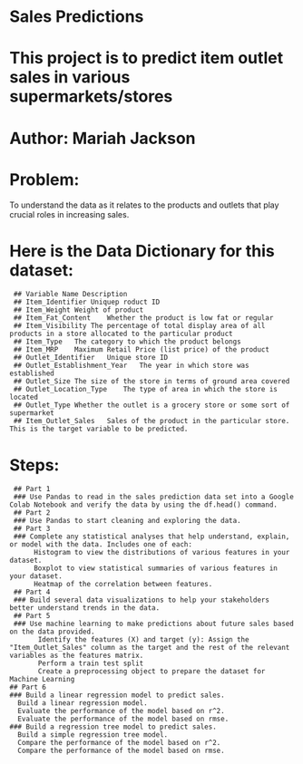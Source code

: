 # Sales Predictions
# This project is to predict item outlet sales in various supermarkets/stores
# Author: Mariah Jackson
# Problem: 
 To understand the data as it relates to the products and outlets that play crucial roles in increasing sales.

# Here is the Data Dictionary for this dataset:

     ## Variable Name Description
     ## Item_Identifier Uniquep roduct ID
     ## Item_Weight	Weight of product
     ## Item_Fat_Content	Whether the product is low fat or regular
     ## Item_Visibility	The percentage of total display area of all products in a store allocated to the particular product
     ## Item_Type	The category to which the product belongs
     ## Item_MRP	Maximum Retail Price (list price) of the product
     ## Outlet_Identifier	Unique store ID
     ## Outlet_Establishment_Year	The year in which store was established
     ## Outlet_Size	The size of the store in terms of ground area covered
     ## Outlet_Location_Type	The type of area in which the store is located
     ## Outlet_Type	Whether the outlet is a grocery store or some sort of supermarket
     ## Item_Outlet_Sales	Sales of the product in the particular store. This is the target variable to be predicted.
   
   # Steps: 
     ## Part 1
     ### Use Pandas to read in the sales prediction data set into a Google Colab Notebook and verify the data by using the df.head() command.
     ## Part 2
     ### Use Pandas to start cleaning and exploring the data.
     ## Part 3
     ### Complete any statistical analyses that help understand, explain, or model with the data. Includes one of each:
          Histogram to view the distributions of various features in your dataset.
          Boxplot to view statistical summaries of various features in your dataset.
          Heatmap of the correlation between features.
     ## Part 4
     ### Build several data visualizations to help your stakeholders better understand trends in the data.
     ## Part 5
     ### Use machine learning to make predictions about future sales based on the data provided.
           Identify the features (X) and target (y): Assign the "Item_Outlet_Sales" column as the target and the rest of the relevant variables as the features matrix. 
           Perform a train test split 
           Create a preprocessing object to prepare the dataset for Machine Learning
    ## Part 6
    ### Build a linear regression model to predict sales.
      Build a linear regression model.
      Evaluate the performance of the model based on r^2.
      Evaluate the performance of the model based on rmse.
    ### Build a regression tree model to predict sales.
      Build a simple regression tree model.
      Compare the performance of the model based on r^2.
      Compare the performance of the model based on rmse.  
      
      
        
